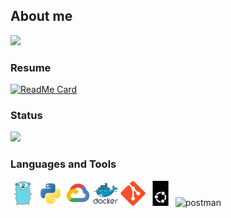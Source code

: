 ## About me

![](https://komarev.com/ghpvc/?username=tom-uchida&color=151780&style=flat)

### Resume

[![ReadMe Card](https://github-readme-stats.vercel.app/api/pin/?username=tom-uchida&repo=tom-uchida)](https://github.com/tom-uchida/tom-uchida/tree/master/resume)

### Status

![](https://github-readme-stats.vercel.app/api?username=tom-uchida&hide_title=true&show_icons=true&theme=dark&bg_color=151780&title_color=3CBB75&text_color=EFF65C&icon_color=3CBB75)

### Languages and Tools

<img src="https://raw.githubusercontent.com/devicons/devicon/master/icons/go/go-original.svg" alt="go" width="40" height="40"/>
<img src="https://raw.githubusercontent.com/devicons/devicon/master/icons/python/python-original.svg" alt="python" width="40" height="40"/>
<img src="https://raw.githubusercontent.com/devicons/devicon/master/icons/googlecloud/googlecloud-original.svg" alt="gcp" width="40" height="40"/>
<img src="https://raw.githubusercontent.com/devicons/devicon/master/icons/docker/docker-original-wordmark.svg" alt="docker" width="40" height="40"/>
<img src="https://raw.githubusercontent.com/devicons/devicon/master/icons/git/git-original.svg" alt="git" width="40" height="40"/>
<img src="https://raw.githubusercontent.com/devicons/devicon/master/icons/ubuntu/ubuntu-plain.svg" alt="ubuntu" width="40" height="40"/>  
<img src="https://www.vectorlogo.zone/logos/getpostman/getpostman-icon.svg" alt="postman" width="40" height="40"/>

